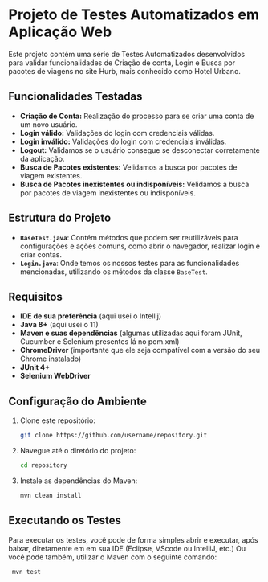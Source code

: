 # Projeto de Testes Automatizados em Aplicação Web

Este projeto contém uma série de Testes Automatizados desenvolvidos para validar funcionalidades de Criação de conta, Login e Busca por pacotes de viagens no site Hurb, mais conhecido como Hotel Urbano.

## Funcionalidades Testadas

- **Criação de Conta:** Realização do processo para se criar uma conta de um novo usuário.
- **Login válido:** Validações do login com credenciais válidas.
- **Login inválido:** Validações do login com credenciais inválidas.
- **Logout:** Validamos se o usuário consegue se desconectar corretamente da aplicação.
- **Busca de Pacotes existentes:** Velidamos a busca por pacotes de viagem existentes.
- **Busca de Pacotes inexistentes ou indisponíveis:** Velidamos a busca por pacotes de viagem inexistentes ou indisponíveis.

## Estrutura do Projeto

- **`BaseTest.java`**: Contém métodos que podem ser reutilizáveis para configurações e ações comuns, como abrir o navegador, realizar login e criar contas.
- **`Login.java`**: Onde temos os nossos testes para as funcionalidades mencionadas, utilizando os métodos da classe `BaseTest`.

## Requisitos

- **IDE de sua preferência** (aqui usei o Intellij)
- **Java 8+** (aqui usei o 11)
- **Maven e suas dependências** (algumas utilizadas aqui foram JUnit, Cucumber e Selenium presentes lá no pom.xml)
- **ChromeDriver** (importante que ele seja compatível com a versão do seu Chrome instalado)
- **JUnit 4+**
- **Selenium WebDriver**

## Configuração do Ambiente

1. Clone este repositório:
   ```bash
   git clone https://github.com/username/repository.git

2. Navegue até o diretório do projeto:
   ```bash
   cd repository

3. Instale as dependências do Maven:
   ```bash
   mvn clean install

## Executando os Testes
Para executar os testes, você pode de forma simples abrir e executar, após baixar, diretamente em em sua IDE (Eclipse, VScode ou IntelliJ, etc.)
Ou você pode também, utilizar o Maven com o seguinte comando:
  ```bash
   mvn test
